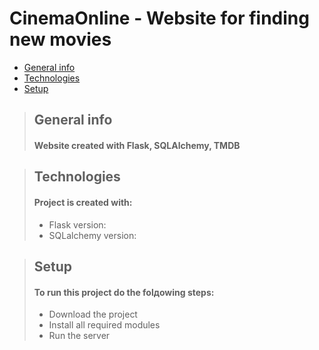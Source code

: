 # CinemaOnline - Website for finding new movies

* [General info](#general-info)
* [Technologies](#technologies)
* [Setup](#setup)
  

> ## General info
> #### Website created with Flask, SQLAlchemy, TMDB
> 


> ## Technologies
> #### Project is created with:
> * Flask version:
> * SQLalchemy version:
>   


> ## Setup
> #### To run this project do the folдowing steps:
> * Download the project
> * Install all required modules
> * Run the server
>   
